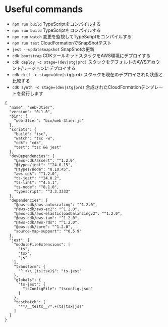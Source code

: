 # Useful commands

 * `npm run build`  TypeScriptをコンパイルする
 * `npm run build`  TypeScriptをコンパイルする
 * `npm run watch`   変更を監視してTypeScriptをコンパイルする
 * `npm run test`   CloudFormationでSnapShotテスト
 * `jest --updateSnapshot`  SnapShotの更新
 * `cdk bootstrap`  CDKツールキットスタックをAWS環境にデプロイする
 * `cdk deploy -c stage=(dev|stg|prd)`     スタックをデフォルトのAWSアカウント/リージョンにデプロイする
 * `cdk diff -c stage=(dev|stg|prd)`   スタックを現在のデプロイされた状態と比較する
 * `cdk synth -c stage=(dev|stg|prd)`  合成されたCloudFormationテンプレートを発行します


```
{
  "name": "web-3tier",
  "version": "0.1.0",
  "bin": {
    "web-3tier": "bin/web-3tier.js"
  },
  "scripts": {
    "build": "tsc",
    "watch": "tsc -w",
    "cdk": "cdk",
    "test": "tsc && jest"
  },
  "devDependencies": {
    "@aws-cdk/assert": "^1.2.0",
    "@types/jest": "^24.0.15",
    "@types/node": "8.10.45",
    "aws-cdk": "^1.2.0",
    "ts-jest": "^24.0.2",
    "ts-lint": "^4.5.1",
    "ts-node": "^8.1.0",
    "typescript": "^3.3.3333"
  },
  "dependencies": {
    "@aws-cdk/aws-autoscaling": "^1.2.0",
    "@aws-cdk/aws-ec2": "^1.2.0",
    "@aws-cdk/aws-elasticloadbalancingv2": "^1.2.0",
    "@aws-cdk/aws-iam": "^1.2.0",
    "@aws-cdk/aws-rds": "^1.2.0",
    "@aws-cdk/core": "^1.2.0",
    "source-map-support": "^0.5.9"
  },
  "jest": {
    "moduleFileExtensions": [
      "ts",
      "tsx",
      "js"
    ],
    "transform": {
      "^.+\\.(ts|tsx)$": "ts-jest"
    },
    "globals": {
      "ts-jest": {
        "tsConfigFile": "tsconfig.json"
      }
    },
    "testMatch": [
      "**/__tests__/*.+(ts|tsx|js)"
    ]
  }
}

```